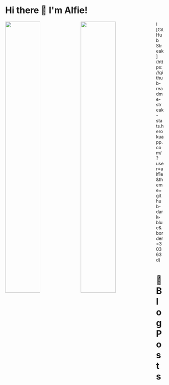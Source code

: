 # Hi there 👋 I'm Alfie!

<img align="left" width="47%" src="https://github-readme-stats.vercel.app/api?username=alf1e&show_icons=true&theme=radical" />
<img align="left" width="47%" src="https://github-readme-stats.vercel.app/api/top-langs/?username=alf1e&layout=compact" />
![GitHub Streak](https://github-readme-streak-stats.herokuapp.com/?user=alf1e&theme=github-dark-blue&border=30363d)


# 📖 Blog Posts
<!-- BLOG-POST-LIST:START -->
<!-- BLOG-POST-LIST:END -->